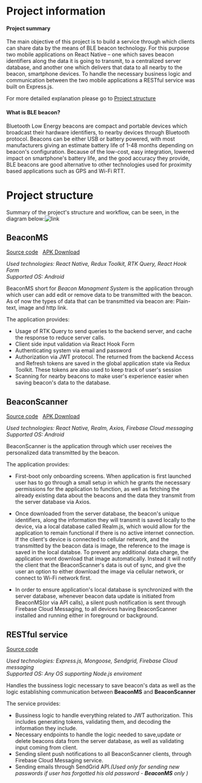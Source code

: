 # Project information

#### Project summary

The main objective of this project is to build a service through which clients can share data by the means of BLE beacon technology. For this purpose two mobile applications on React Native – one which saves beacon identifiers along the data it is going to transmit, to a centralized server database, and another one which delivers that data to all nearby to the beacon, smartphone devices. To handle the necessary business logic and communication between the two mobile applications a RESTful service was built on Express.js.

For more detailed explanation please go to [Project structure](#project-structure)

#### What is BLE beacon?

Bluetooth Low Energy beacons are compact and portable devices which broadcast their hardware identifiers, to nearby devices through Bluetooth protocol. Beacons can be either USB or battery powered, with most manufacturers giving an estimate battery life of 1-48 months depending on beacon's configuration. Because of the low-cost, easy integration, lowered impact on smartphone's battery life, and the good accuracy they provide, BLE beacons are good alternative to other technologies used for proximity based applications such as GPS and Wi-Fi RTT.

# Project structure

Summary of the project's structure and workflow, can be seen, in the diagram below:![link](https://raw.githubusercontent.com/sashko9807/beacon-personalized-content-delivery-service/main/diagram.svg)

## BeaconMS

[Source code](https://github.com/sashko9807/BeaconMS) &nbsp; [APK Download](https://github.com/sashko9807/BeaconMS/releases/latest)

_Used technologies: React Native, Redux Toolkit, RTK Query, React Hook Form_  
_Supported OS: Android_

BeaconMS short for _Beacon Managment System_ is the application through which user can add edit or remove data to be transmitted with the beacon. As of now the types of data that can be transmitted via beacon are: Plain-text, image and http link.

The application provides:

- Usage of RTK Query to send queries to the backend server, and cache the response to reduce server calls.
- Client side input validation via React Hook Form
- Authenticating system via email and password
- Authorization via JWT protocol. The returned from the backend Access and Refresh tokens are saved in the global application state via Redux Toolkit. These tokens are also used to keep track of user's session
- Scanning for nearby beacons to make user's experience easier when saving beacon's data to the database.

## BeaconScanner

[Source code](https://github.com/sashko9807/BeaconScanner) &nbsp; [APK Download](https://github.com/sashko9807/BeaconScanner/releases/latest)

_Used technologies: React Native, Realm, Axios, Firebase Cloud messaging_  
_Supported OS: Android_

BeaconScanner is the application through which user receives the personalized data transmitted by the beacon.

The application provides:

- First-boot only onboarding screens. When application is first launched user has to go through a small setup in which he grants the necessary permissions for the application to function, as well as fetching the already existing data about the beacons and the data they transmit from the server database via Axios.
- Once downloaded from the server database, the beacon's unique identifiers, along the information they will transmit is saved locally to the device, via a local database called Realm.js, which would allow for the application to remain functional if there is no active internet connection. If the client's device is connected to cellular network, and the transmitted by the beacon data is image, the reference to the image is saved in the local databse. To prevent any additional data charge, the application wont download that image automatically. Instead it will notify the client that the BeaconScanner's data is out of sync, and give the user an option to either download the image via cellular network, or connect to Wi-Fi network first.

- In order to ensure application's local database is synchronized with the server database, whenever beacon data update is initiated from BeaconMS(or via API calls), a silent push notification is sent through Firebase Cloud Messaging, to all devices having BeaconScanner installed and running either in foreground or background.

## RESTful service

[Source code](https://github.com/sashko9807/beacon-restful-service)

_Used technologies: Express.js, Mongoose, Sendgrid, Firebase Cloud messaging_  
_Supported OS: Any OS supporting Node.js enviroment_

Handles the bussiness logic necessary to save beacon's data as well as the logic establishing communication between **BeaconMS** and **BeaconScanner**

The service provides:

- Bussiness logic to handle everything related to JWT authorization. This includes generating tokens, validating them, and decoding the information they include.
- Necessary endpoints to handle the logic needed to save,update or delete beacons data from the server database, as well as validating input coming from client.
- Sending silent push notifications to all BeaconScanner clients, through Firebase Cloud Messaging service.
- Sending emails through SendGrid API._(Used only for sending new passwords if user has forgotted his old password - **BeaconMS** only )_
